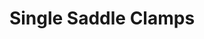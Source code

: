 ---
title: "Single Saddle Clamps"
description : "this is a meta description"
draft: false
image: "/images/products/singleSaddleClamps/mediumDutySaddlesFM15-102.png"
---